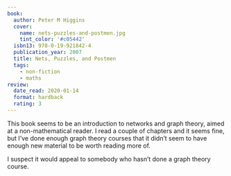 ```yaml
---
book:
  author: Peter M Higgins
  cover:
    name: nets-puzzles-and-postmen.jpg
    tint_color: '#c05442'
  isbn13: 978-0-19-921842-4
  publication_year: 2007
  title: Nets, Puzzles, and Postmen
  tags:
    - non-fiction
    - maths
review:
  date_read: 2020-01-14
  format: hardback
  rating: 3
---
```


This book seems to be an introduction to networks and graph theory, aimed at a non-mathematical reader. I read a couple of chapters and it seems fine, but I’ve done enough graph theory courses that it didn’t seem to have enough new material to be worth reading more of.

I suspect it would appeal to somebody who hasn’t done a graph theory course.